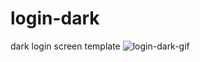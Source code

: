 # login-dark
dark login screen template
![login-dark-gif](https://user-images.githubusercontent.com/86026272/181106166-d386ef37-eac9-4231-a356-203b8c90e792.gif)
